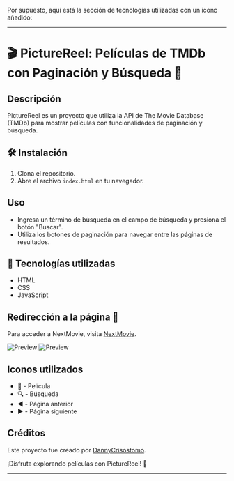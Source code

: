Por supuesto, aquí está la sección de tecnologías utilizadas con un icono añadido:

---

# 🎬 PictureReel: Películas de TMDb con Paginación y Búsqueda 🎥

## Descripción
PictureReel es un proyecto que utiliza la API de The Movie Database (TMDb) para mostrar películas con funcionalidades de paginación y búsqueda.

## 🛠️ Instalación
1. Clona el repositorio.
2. Abre el archivo `index.html` en tu navegador.

## Uso
- Ingresa un término de búsqueda en el campo de búsqueda y presiona el botón "Buscar".
- Utiliza los botones de paginación para navegar entre las páginas de resultados.

## 🚀 Tecnologías utilizadas
- HTML
- CSS
- JavaScript

## Redirección a la página 🔗

Para acceder a NextMovie, visita [NextMovie](https://inquisitive-pony-28778a.netlify.app/).

![Preview]([/path/to/preview.png](https://github.com/DannyCrisostomo/PictureReel/blob/4f5727024fa700623c6b72a04fc406ff00899f18/img/windows.png))
![Preview]([/path/to/preview.png](https://github.com/DannyCrisostomo/PictureReel/blob/4f5727024fa700623c6b72a04fc406ff00899f18/img/movil.png))

## Iconos utilizados
- 🎥 - Película
- 🔍 - Búsqueda
- ◀️ - Página anterior
- ▶️ - Página siguiente

## Créditos
Este proyecto fue creado por [DannyCrisostomo](https://github.com/DannyCrisostomo).

¡Disfruta explorando películas con PictureReel! 🍿

---
